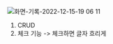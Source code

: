 ![화면-기록-2022-12-15-19 06 11](https://user-images.githubusercontent.com/111180375/207882579-f0a75f9d-b545-414f-8285-c1d5bf94867c.gif)

1. CRUD
2. 체크 기능 -> 체크하면 글자 흐리게
